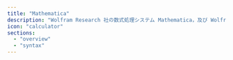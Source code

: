 ```yaml
---
title: "Mathematica"
description: "Wolfram Research 社の数式処理システム Mathematica，及び Wolfram 言語の使用方法です．"
icon: "calculator"
sections:
  - "overview"
  - "syntax"
---
```

